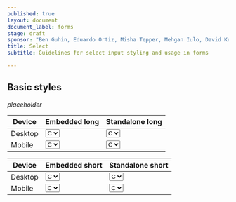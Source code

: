 ```yaml
---
published: true
layout: document
document_label: forms
stage: draft
sponsor: "Ben Guhin, Eduardo Ortiz, Misha Tepper, Mehgan Iulo, David Kennedy"
title: Select
subtitle: Guidelines for select input styling and usage in forms

---
```



## Basic styles

*placeholder*

| Device                   | Embedded long            |  Standalone long         
| ------------------------ | ------------------------ | ----------------------- 
| Desktop                  | <select><option value="C">C</option><option value="F">F</option><option value="P">P</option><option value="B">B</option></select> | <select><option value="C">C</option><option value="F">F</option><option value="P">P</option><option value="B">B</option></select> 
| Mobile                   | <select><option value="C">C</option><option value="F">F</option><option value="P">P</option><option value="B">B</option></select> | <select><option value="C">C</option><option value="F">F</option><option value="P">P</option><option value="B">B</option></select> 


| Device                   | Embedded short           | Standalone short  
| ------------------------ | ------------------------ | ------------------------        
| Desktop                  | <select><option value="C">C</option><option value="F">F</option><option value="P">P</option><option value="B">B</option></select> | <select><option value="C">C</option><option value="F">F</option><option value="P">P</option><option value="B">B</option></select> 
| Mobile                   | <select><option value="C">C</option><option value="F">F</option><option value="P">P</option><option value="B">B</option></select> | <select><option value="C">C</option><option value="F">F</option><option value="P">P</option><option value="B">B</option></select>


